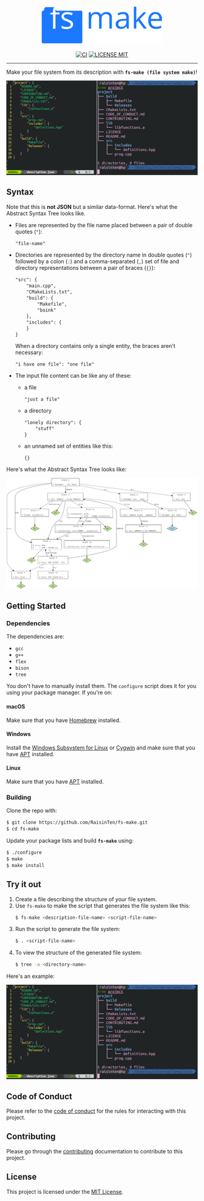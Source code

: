 <p align="center">
    <a href="#">
        <img src="https://github.com/RaisinTen/fs-make/raw/master/logo.svg" width="320"
            alt="fs-make logo"></a>
</p>
<p align="center">
    <a href="https://github.com/RaisinTen/fs-make/actions">
        <img src="https://github.com/RaisinTen/fs-make/workflows/C/C++%20CI/badge.svg"
            alt="CI"></a>
    <a href="LICENSE">
        <img src="https://img.shields.io/github/license/RaisinTen/fs-make"
            alt="LICENSE MIT"></a>
</p>

---

Make your file system from its description with **`fs-make (file system make)`**!

![example](https://github.com/RaisinTen/fs-make/raw/master/fs-make-demo.png)

## Syntax

Note that this is **not JSON** but a similar data-format. Here's what the Abstract Syntax Tree looks like.

* Files are represented by the file name placed between a pair of double quotes (`"`):
    ```
    "file-name"
    ```

* Directories are represented by the directory name in double quotes (`"`) followed by a colon (`:`) and a comma-separated (`,`) set of file and directory representations between a pair of braces (`{}`):
    ```
    "src": {
        "main.cpp",
        "CMakeLists.txt",
        "build": {
            "Makefile",
            "boink"
        },
        "includes": {
        }
    }
    ```
    When a directory contains only a single entity, the braces aren't necessary:
    ```
    "i have one file": "one file"
    ```

* The input file content can be like any of these:
  * a file
    ```
    "just a file"
    ```
  * a directory
    ```
    "lonely directory": {
        "stuff"
    }
    ```
  * an unnamed set of entities like this:
    ```
    {}
    ```
    
Here's what the Abstract Syntax Tree looks like:

![grammar graph](https://github.com/RaisinTen/fs-make/raw/master/graphviz.svg)

## Getting Started

### Dependencies

The dependencies are:
* `gcc`
* `g++`
* `flex`
* `bison`
* `tree`

You don't have to manually install them. The `configure` script does it for you using your package manager. If you're on:

#### macOS

Make sure that you have [Homebrew](https://brew.sh/) installed.

#### Windows

Install the [Windows Subsystem for Linux](https://docs.microsoft.com/en-us/windows/wsl/install-win10) or [Cygwin](https://cygwin.com/install.html) and make sure that you have [APT](https://salsa.debian.org/apt-team/apt) installed.

#### Linux

Make sure that you have [APT](https://salsa.debian.org/apt-team/apt) installed.

### Building

Clone the repo with:
```sh
$ git clone https://github.com/RaisinTen/fs-make.git
$ cd fs-make
```

Update your package lists and build **`fs-make`** using:
```sh
$ ./configure
$ make
$ make install
```

## Try it out

1. Create a file describing the structure of your file system.
2. Use `fs-make` to make the script that generates the file system like this:
    ```sh
    $ fs-make <description-file-name> <script-file-name>
    ```
3. Run the script to generate the file system:
    ```sh
    $ . <script-file-name>
    ```
4. To view the structure of the generated file system:
    ```sh
    $ tree -a <directory-name>
    ```

Here's an example:

![example](https://github.com/RaisinTen/fs-make/raw/master/fs-make-demo.png)

## Code of Conduct

Please refer to the [code of conduct](CODE_OF_CONDUCT.md) for the rules for interacting with this project.

## Contributing

Please go through the [contributing](CONTRIBUTING.md) documentation to contribute to this project.

## License

This project is licensed under the [MIT License](LICENSE).
